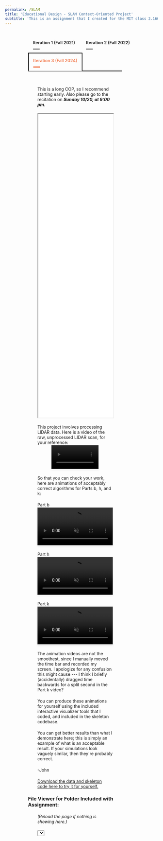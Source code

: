 ```yaml
---
permalink: /SLAM
title: 'Educational Design - SLAM Context-Oriented Project'
subtitle: 'This is an assignment that I created for the MIT class 2.160 Identification, Estimation, and Learning, while I was a TA.  It is an end-of-unit project for teaching integration of the Extended Kalman Filter in the context of 2D Simultaneous Localization and Measurement (SLAM), a robotics application.'
---
```


<script src="https://vjs.zencdn.net/8.0.4/video.min.js"></script>

<!-- Include Highlight.js CSS and JS (CDN) -->
<link rel="stylesheet"
      href="https://cdnjs.cloudflare.com/ajax/libs/highlight.js/11.9.0/styles/default.min.css">
<script src="https://cdnjs.cloudflare.com/ajax/libs/highlight.js/11.9.0/highlight.min.js"></script>
<script src="https://cdnjs.cloudflare.com/ajax/libs/highlight.js/11.9.0/languages/matlab.min.js"></script>

<style>
/* Container styles */
.dropdown-set {
  width: 70%;
  margin: 2rem auto 0 auto;
  text-align: center;
  font-family: sans-serif;
}

/* Style the dropdown */
.dropdown-set select {
  padding: 10px 15px;
  font-size: 1rem;
  font-weight: 600;
  border: 2px solid black;
  background-color: white;
  cursor: pointer;
  margin-bottom: 1rem;
  color: rgba(242,120,75,0.95);
}

/* Panel styles */
.dropdown-panel {
  display: none;
  padding: 30px 0;
  border-top: 2px solid black;
  width: 88%;
  margin: 0 auto;
}

.dropdown-panel.active {
  display: block;
}

/* Responsive image styling */
.dropdown-panel img {
  max-width: 100%;
  height: auto;
}

.tabset1 > input[type="radio"] { position: absolute; left: -200vw; }
.tabset1 .tab-panel1 { display: none; }
.tabset1 > input:first-child:checked ~ .tab-panel1s > .tab-panel1:first-child,
.tabset1 > input:nth-child(3):checked ~ .tab-panel1s > .tab-panel1:nth-child(2),
.tabset1 > input:nth-child(5):checked ~ .tab-panel1s > .tab-panel1:nth-child(3),
.tabset1 > input:nth-child(7):checked ~ .tab-panel1s > .tab-panel1:nth-child(4),
.tabset1 > input:nth-child(9):checked ~ .tab-panel1s > .tab-panel1:nth-child(5),
.tabset1 > input:nth-child(11):checked ~ .tab-panel1s > .tab-panel1:nth-child(6) { display: block; }
.tabset1 > label { position: relative; display: inline-block; padding: 15px 15px 25px; border: 1px solid transparent; border-bottom: 0; cursor: pointer; font-weight: 600; }
.tabset1 > label::after { content: ""; position: absolute; left: 15px; bottom: 10px; width: 22px; height: 4px; background: #8d8d8d; }
input:focus-visible + label { outline: 2px solid rgba(242,120,75,0.95); border-radius: 3px; }
.tabset1 > label:hover, .tabset1 > input:focus + label, .tabset1 > input:checked + label { color: rgba(242,120,75,0.95); }
.tabset1 > label:hover::after, .tabset1 > input:focus + label::after, .tabset1 > input:checked + label::after { background: rgba(242,120,75,0.95); }
.tabset1 > input:checked + label { border-color: black; border-width: 2px; border-bottom: 1px solid #fff; margin-bottom: -1px; }
.tab-panel1 { padding: 30px 0; border-top: 2px solid black; width: 88%; margin: 0 auto; }

pre, code {
  text-align: left;      /* Align text to the left */
  white-space: pre;      /* Preserve whitespace and indentation */
  font-family: monospace, monospace; /* Make sure font is monospace */
}

</style>

<div class="tabset1 table-wrap" style="width:70%;margin:2rem auto 0 auto;">
    <input type="radio" name="tabset1" id="tab1-1" aria-controls="ac">
    <label for="tab1-1">Iteration 1 (Fall 2021)</label>
    <input type="radio" name="tabset1" id="tab2-1" aria-controls="lcnoap">
    <label for="tab2-1">Iteration 2 (Fall 2022)</label>
    <input type="radio" name="tabset1" id="tab3-1" aria-controls="lc" checked>
    <label for="tab3-1">Iteration 3 (Fall 2024)</label>
    <div class="tab-panel1s">
        <!-- Iteration 1 -->
        <section id="iteration1" class="tab-panel1" style="margin:0">
            <div style="margin-left: auto; margin-right: auto; margin-top: 20px; max-width: 80%">
            <iframe src="media/SLAM/iteration_1/Project-2-SLAM-Fall-2021_V2.pdf" type="application/pdf" width="100%" height="1000px"> 
            </iframe>
            </div>
            <video  class="video-js" style="
                    display: block;
                    width: 50%;
                    max-width: 870px;
                    height: auto;
                    margin: 0 auto;
                    border: 1px solid rgba(0,0,0,0.1);
                    background: white;
                    box-shadow: 0 4px 6px rgba(0,0,0,0.05);" 
                controls 
                muted 
                playsinline
                preload="metadata">
                <source src="media/SLAM/iteration_1/LIDAR_raw_data_video.mp4" type="video/mp4">
            </video>
            <div style="margin-left: auto; margin-right: auto; margin-top: 20px; max-width: 80%">
            <a href="https://raw.githubusercontent.com/johnhbell/johnhbell.github.io/main/media/SLAM/iteration_1/cop2_data_2021_V2.zip" download>Download the data here to try it for yourself.</a>
            </div>
            <h3>File Viewer for Folder Included with Assignment:</h3>
            <div style="margin-left: auto; margin-right: auto; margin-top: 20px; max-width: 80%">
            <i>(Reload the page if nothing is showing here.)</i>
            </div>
            <div style="margin-left: auto; margin-right: auto; margin-top: 20px; max-width: 80%">
            <select id="iteration1Dropdown"></select>
            <div class="content-display" id="iteration1Content"></div>
            <pre><code id="iteration1Code" class=""></code></pre>
            </div>
        </section>
        <!-- Iteration 2 -->
        <section id="iteration2" class="tab-panel1" style="margin:0">
            <div style="margin-left: auto; margin-right: auto; margin-top: 20px; max-width: 80%">
            <iframe src="/media/SLAM/iteration_2/Project-2-SLAM-Fall-2022_V4.pdf" type="application/pdf" width="100%" height="1000px"> 
            </iframe>
            </div>
            <video  class="video-js" style="
                    display: block;
                    width: 50%;
                    max-width: 870px;
                    height: auto;
                    margin: 0 auto;
                    border: 1px solid rgba(0,0,0,0.1);
                    background: white;
                    box-shadow: 0 4px 6px rgba(0,0,0,0.05);" 
                controls 
                muted 
                playsinline
                preload="metadata">
                <source src="media/SLAM/iteration_2/LIDAR_raw_data_video.mp4" type="video/mp4">
            </video>
            <div style="margin-left: auto; margin-right: auto; margin-top: 20px; max-width: 80%">
            <a href="https://raw.githubusercontent.com/johnhbell/johnhbell.github.io/main/media/SLAM/iteration_2/cop2_data_and_skeleton_code_fa2022.zip" download>Download the data and skeleton code here to try it for yourself.</a>
            </div>
            <h3>File Viewer for Folder Included with Assignment:</h3>
            <div style="margin-left: auto; margin-right: auto; margin-top: 20px; max-width: 80%">
            <i>(Reload the page if nothing is showing here.)</i>
            </div>
            <div style="margin-left: auto; margin-right: auto; margin-top: 20px; max-width: 80%">
            <select id="iteration2Dropdown"></select>
            <div class="content-display" id="iteration2Content"></div>
            <pre><code id="iteration2Code" class=""></code></pre>
            </div>
        </section>
        <!-- Iteration 3 -->
        <section id="iteration3" class="tab-panel1" style="margin:0">
            <div style="margin-left: auto; margin-right: auto; margin-top: 20px; max-width: 80%">
            This is a long COP, so I recommend starting early. Also please go to the recitation on <strong><em>Sunday 10/20, at 9:00 pm</em></strong>.
            </div>
            <div style="margin-left: auto; margin-right: auto; margin-top: 20px; max-width: 80%">
            <iframe src="/media/SLAM/iteration_3/Project-2-SLAM-Fall-2024_V3-1.pdf" type="application/pdf" width="100%" height="1000px"> 
            </iframe>
            </div>
            <div style="margin-left: auto; margin-right: auto; margin-top: 20px; max-width: 80%">
            This project involves processing LIDAR data.  Here is a video of the raw, unprocessed LIDAR scan, for your reference:
            </div>
            <video  class="video-js" style="
                    display: block;
                    width: 50%;
                    max-width: 870px;
                    height: auto;
                    margin: 0 auto;
                    border: 1px solid rgba(0,0,0,0.1);
                    background: white;
                    box-shadow: 0 4px 6px rgba(0,0,0,0.05);" 
                controls 
                muted 
                playsinline
                preload="metadata">
                <source src="media/SLAM/iteration_3/LIDAR_raw_data_video.mp4" type="video/mp4">
            </video>
            <div style="margin-left: auto; margin-right: auto; margin-top: 20px; max-width: 80%">
            So that you can check your work, here are animations of acceptably correct algorithms for Parts b, h, and k:
            </div>
            <div style="margin-left: auto; margin-right: auto; margin-top: 20px; max-width: 80%">
            <span class="underline">Part b</span>
            </div>
            <video  class="video-js" style="
                    display: block;
                    width: 80%;
                    max-width: 1920px;
                    height: auto;
                    margin: 0 auto;
                    border: 1px solid rgba(0,0,0,0.1);
                    background: white;
                    box-shadow: 0 4px 6px rgba(0,0,0,0.05);" 
                controls 
                muted 
                playsinline
                preload="metadata">
                <source src="media/SLAM/iteration_3/Odometry_Animation_Example.mp4" type="video/mp4">
            </video>
            <div style="margin-left: auto; margin-right: auto; margin-top: 20px; max-width: 80%">
            <span class="underline">Part h</span>
            </div>
            <video  class="video-js" style="
                    display: block;
                    width: 80%;
                    max-width: 1920px;
                    height: auto;
                    margin: 0 auto;
                    border: 1px solid rgba(0,0,0,0.1);
                    background: white;
                    box-shadow: 0 4px 6px rgba(0,0,0,0.05);" 
                controls 
                muted 
                playsinline
                preload="metadata">
                <source src="media/SLAM/iteration_3/Scan_Fitting_Animation_Example.mp4" type="video/mp4">
            </video>
            <div style="margin-left: auto; margin-right: auto; margin-top: 20px; max-width: 80%">
            <span class="underline">Part k</span>
            </div>
            <video  class="video-js" style="
                    display: block;
                    width: 80%;
                    max-width: 1920px;
                    height: auto;
                    margin: 0 auto;
                    border: 1px solid rgba(0,0,0,0.1);
                    background: white;
                    box-shadow: 0 4px 6px rgba(0,0,0,0.05);" 
                controls 
                muted 
                playsinline
                preload="metadata">
                <source src="media/SLAM/iteration_3/SLAM_Animation_Example.mp4" type="video/mp4">
            </video>
            <div style="margin-left: auto; margin-right: auto; margin-top: 20px; max-width: 80%">
            The animation videos are not the smoothest, since I manually moved the time bar and recorded my screen.  I apologize for any confusion this might cause --- I think I briefly (accidentally) dragged time backwards for a split second in the Part k video?
            </div>
            <div style="margin-left: auto; margin-right: auto; margin-top: 20px; max-width: 80%">
            You can produce these animations for yourself using the included interactive visualizer tools that I coded, and included in the skeleton codebase.
            </div>
            <div style="margin-left: auto; margin-right: auto; margin-top: 20px; max-width: 80%">
            You can get better results than what I demonstrate here; this is simply an example of what is an acceptable result.  If your simulations look vaguely similar, then they're probably correct.
            </div>
            <div style="margin-left: auto; margin-right: auto; margin-top: 20px; max-width: 80%">
            -John
            </div>
            <div style="margin-left: auto; margin-right: auto; margin-top: 20px; max-width: 80%">
            <a href="https://raw.githubusercontent.com/johnhbell/johnhbell.github.io/main/media/SLAM/iteration_3/cop_2_data_and_skeleton_code_V3-1.zip" download>Download the data and skeleton code here to try it for yourself.</a>
            </div>
            <h3>File Viewer for Folder Included with Assignment:</h3>
            <div style="margin-left: auto; margin-right: auto; margin-top: 20px; max-width: 80%">
            <i>(Reload the page if nothing is showing here.)</i>
            </div>
            <div style="margin-left: auto; margin-right: auto; margin-top: 20px; max-width: 80%">
            <select id="iteration3Dropdown"></select>
            <div class="content-display" id="iteration3Content"></div>
            <pre><code id="iteration3Code" class=""></code></pre>
            </div>
        </section>
    </div>
</div>

<script>
const filesConfig = {
  iteration1: [
    { label: "README.txt", path: "media/SLAM/iteration_1/code/README.txt" },
    { label: "odom.csv", path: "media/SLAM/iteration_1/code/odom.csv" },
    { label: "scan_dist.csv", path: "media/SLAM/iteration_1/code/scan_dist.csv" },
    { label: "scan_partition_labels.csv", path: "media/SLAM/iteration_1/code/scan_partition_labels.csv" },
    { label: "scan_partition.csv", path: "media/SLAM/iteration_1/code/scan_partition.csv" }
  ],
  iteration2: [
    { label: "README.txt", path: "media/SLAM/iteration_2/code/README.txt" },
    { label: "example_data_loader.m", path: "media/SLAM/iteration_2/code/example_data_loader.m" },
    { label: "example_1.m", path: "media/SLAM/iteration_2/code/example_1.m" },
    { label: "example_2.m", path: "media/SLAM/iteration_2/code/example_2.m" },
    { label: "part_b_kalman_predict.m", path: "media/SLAM/iteration_2/code/part_b_kalman_predict.m" },
    { label: "part_e_observation_function_1_wall.m", path: "media/SLAM/iteration_2/code/part_e_observation_function_1_wall.m" },
    { label: "part_f_observation_builder.m", path: "media/SLAM/iteration_2/code/part_f_observation_builder.m" },
    { label: "part_g_wall_param_fitter.m", path: "media/SLAM/iteration_2/code/part_g_wall_param_fitter.m" },
    { label: "part_h_fitted_scan_plotter.m", path: "media/SLAM/iteration_2/code/part_h_fitted_scan_plotter.m" },
    { label: "part_h_full_scan_fitter.m", path: "media/SLAM/iteration_2/code/part_h_full_scan_fitter.m" },
    { label: "part_i_fitted_scan_labeler.m", path: "media/SLAM/iteration_2/code/part_i_fitted_scan_labeler.m" },
    { label: "part_j_innovation_calculator.m", path: "media/SLAM/iteration_2/code/part_j_innovation_calculator.m" },
    { label: "part_k_kalman_update.m", path: "media/SLAM/iteration_2/code/part_k_kalman_update.m" },
    { label: "helper_functions/angle_subtract.m", path: "media/SLAM/iteration_2/code/helper_functions/angle_subtract.m" },
    { label: "helper_functions/data_interleaver.m", path: "media/SLAM/iteration_2/code/helper_functions/data_interleaver.m" },
    { label: "helper_functions/odom_reader.m", path: "media/SLAM/iteration_2/code/helper_functions/odom_reader.m" },
    { label: "helper_functions/plot_2d_covariance_matrix.m", path: "media/SLAM/iteration_2/code/helper_functions/plot_2d_covariance_matrix.m" },
    { label: "helper_functions/scan_reader.m", path: "media/SLAM/iteration_2/code/helper_functions/scan_reader.m" },
    { label: "data/odom.csv", path: "media/SLAM/iteration_2/code/data/odom.csv" },
    { label: "data/scan_dist.csv", path: "media/SLAM/iteration_2/code/data/scan_dist.csv" },
    { label: "data/scan_partition_labels.csv", path: "media/SLAM/iteration_2/code/data/scan_partition_labels.csv" },
    { label: "data/scan_partition.csv", path: "media/SLAM/iteration_2/code/data/scan_partition.csv" }
  ],
  iteration3: [
    { label: "README.txt", path: "media/SLAM/iteration_3/code/README.txt" },
    { label: "example_data_loader.m", path: "media/SLAM/iteration_3/code/example_data_loader.m" },
    { label: "example_1.m", path: "media/SLAM/iteration_3/code/example_1.m" },
    { label: "example_2.m", path: "media/SLAM/iteration_3/code/example_2.m" },
    { label: "part_b_kalman_predict.m", path: "media/SLAM/iteration_3/code/part_b_kalman_predict.m" },
    { label: "part_e_observation_function_1_wall.m", path: "media/SLAM/iteration_3/code/part_e_observation_function_1_wall.m" },
    { label: "part_f_observation_builder.m", path: "media/SLAM/iteration_3/code/part_f_observation_builder.m" },
    { label: "part_g_wall_param_fitter.m", path: "media/SLAM/iteration_3/code/part_g_wall_param_fitter.m" },
    { label: "part_h_full_scan_fitter.m", path: "media/SLAM/iteration_3/code/part_h_full_scan_fitter.m" },
    { label: "part_i_fitted_scan_labeler.m", path: "media/SLAM/iteration_3/code/part_i_fitted_scan_labeler.m" },
    { label: "part_j_innovation_calculator.m", path: "media/SLAM/iteration_3/code/part_j_innovation_calculator.m" },
    { label: "part_k_kalman_update.m", path: "media/SLAM/iteration_3/code/part_k_kalman_update.m" },
    { label: "graphics_functions/draw_robot_on_axes.m", path: "media/SLAM/iteration_3/code/graphics_functions/draw_robot_on_axes.m" },
    { label: "graphics_functions/draw_walls_on_axes.m", path: "media/SLAM/iteration_3/code/graphics_functions/draw_walls_on_axes.m" },
    { label: "graphics_functions/odom_plot_app.m", path: "media/SLAM/iteration_3/code/graphics_functions/odom_plot_app.m" },
    { label: "graphics_functions/part_h_fitted_scan_plotter.m", path: "media/SLAM/iteration_3/code/graphics_functions/part_h_fitted_scan_plotter.m" },
    { label: "graphics_functions/plot_2d_covariance_matrix_on_axes.m", path: "media/SLAM/iteration_3/code/graphics_functions/plot_2d_covariance_matrix_on_axes.m" },
    { label: "graphics_functions/plot_2d_covariance_matrix.m", path: "media/SLAM/iteration_3/code/graphics_functions/plot_2d_covariance_matrix.m" },
    { label: "graphics_functions/plot_raw_scan.m", path: "media/SLAM/iteration_3/code/graphics_functions/plot_raw_scan.m" },
    { label: "graphics_functions/scan_plot_app.m", path: "media/SLAM/iteration_3/code/graphics_functions/scan_plot_app.m" },
    { label: "graphics_functions/SLAM_plot_app.m", path: "media/SLAM/iteration_3/code/graphics_functions/SLAM_plot_app.m" },
    { label: "helper_functions/angle_subtract.m", path: "media/SLAM/iteration_3/code/helper_functions/angle_subtract.m" },
    { label: "helper_functions/data_interleaver.m", path: "media/SLAM/iteration_3/code/helper_functions/data_interleaver.m" },
    { label: "helper_functions/find_closest_element.m", path: "media/SLAM/iteration_3/code/helper_functions/find_closest_element.m" },
    { label: "helper_functions/find_previous_element.m", path: "media/SLAM/iteration_3/code/helper_functions/find_previous_element.m" },
    { label: "helper_functions/odom_reader.m", path: "media/SLAM/iteration_3/code/helper_functions/odom_reader.m" },
    { label: "helper_functions/scan_reader.m", path: "media/SLAM/iteration_3/code/helper_functions/scan_reader.m" },
    { label: "helper_functions/wall_line_segments_from_extended_state.m", path: "media/SLAM/iteration_3/code/helper_functions/wall_line_segments_from_extended_state.m" },
    { label: "data/odom.csv", path: "media/SLAM/iteration_3/code/data/odom.csv" },
    { label: "data/scan_dist.csv", path: "media/SLAM/iteration_3/code/data/scan_dist.csv" },
    { label: "data/scan_partition_labels.csv", path: "media/SLAM/iteration_3/code/data/scan_partition_labels.csv" },
    { label: "data/scan_partition.csv", path: "media/SLAM/iteration_3/code/data/scan_partition.csv" }
  ]
};

// Language detection from file extension
function detectLanguageFromExtension(filename) {
  const ext = filename.split('.').pop().toLowerCase();
  const map = {
    'm': 'language-matlab',
    'txt': 'plaintext',
    'js': 'javascript',
    'py': 'python',
    'csv': 'plaintext'
  };
  return map[ext] || 'plaintext';
}

// Loader function
function loadFileContent(iterationKey, index) {
  const file = filesConfig[iterationKey][index];
  const contentDisplay = document.getElementById(iterationKey + "Content");
  const codeDisplay = document.getElementById(iterationKey + "Code");
  contentDisplay.innerHTML = "";
  codeDisplay.textContent = "";
  contentDisplay.style.display = "none";
  codeDisplay.style.display = "none";

  if (file.label.endsWith(".csv")) {
    fetch(file.path)
      .then(res => { if (!res.ok) throw new Error("Failed to load CSV"); return res.text(); })
      .then(text => {
        const rows = text.trim().split('\n').map(row => row.split(','));
        let html = "<table><thead><tr>";
        rows[0].forEach(cell => html += `<th>${cell.trim()}</th>`);
        html += "</tr></thead><tbody>";
        for (let i = 1; i < rows.length; i++) {
          html += "<tr>";
          rows[i].forEach(cell => html += `<td>${cell.trim()}</td>`);
          html += "</tr>";
        }
        html += "</tbody></table>";
        contentDisplay.innerHTML = html;
        contentDisplay.style.display = "block";
      })
      .catch(err => {
        contentDisplay.style.display = "block";
        contentDisplay.textContent = "Error loading CSV: " + err.message;
      });
  } else {
    const lang = detectLanguageFromExtension(file.label);
    codeDisplay.className = ""; 
    codeDisplay.classList.add(lang);
    fetch(file.path)
      .then(res => { if (!res.ok) throw new Error("Failed to load file"); return res.text(); })
      .then(code => {
        codeDisplay.textContent = code;
        hljs.highlightElement(codeDisplay);
        codeDisplay.style.display = "block";
      })
      .catch(err => {
        codeDisplay.textContent = "Error loading code: " + err.message;
        codeDisplay.style.display = "block";
      });
  }
}

// Initialize dropdowns
function initIteration(iterationKey) {
  const dropdown = document.getElementById(iterationKey + "Dropdown");
  filesConfig[iterationKey].forEach((file, i) => {
    const opt = document.createElement("option");
    opt.value = i;
    opt.textContent = file.label;
    dropdown.appendChild(opt);
  });
  dropdown.addEventListener("change", e => {
    loadFileContent(iterationKey, e.target.value);
  });
  dropdown.value = 0;
  loadFileContent(iterationKey, 0);
}

["iteration1", "iteration2", "iteration3"].forEach(initIteration);
</script>